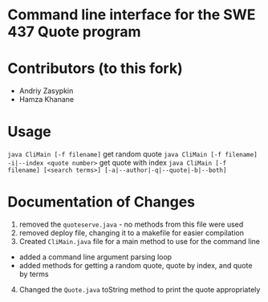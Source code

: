 # Command line interface for the SWE 437 Quote program

# Contributors (to this fork)
- Andriy Zasypkin
- Hamza Khanane

# Usage
`java CliMain [-f filename]` get random quote
`java CliMain [-f filename] -i|--index <quote number>` get quote with index
`java CliMain [-f filename] [<search terms>] [-a|--author|-q|--quote|-b|--both]`

# Documentation of Changes
1. removed the `quoteserve.java` - no methods from this file were used
2. removed deploy file, changing it to a makefile for easier compilation
3. Created `CliMain.java` file for a main method to use for the command line
  - added a command line argument parsing loop
  - added methods for getting a random quote, quote by index, and quote by terms
4. Changed the `Quote.java` toString method to print the quote appropriately
